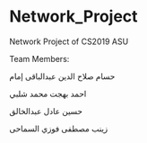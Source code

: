 # Network_Project
Network Project of CS2019 ASU

Team Members:

حسام صلاح الدين عبدالباقى إمام

احمد بهجت محمد شلبي

حسين عادل عبدالخالق

زينب مصطفى فوزي السماحى 
